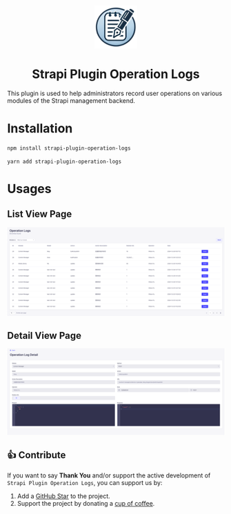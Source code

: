 <p align="center">
    <img src="./docs/operation-log-logo.png" alt="Bootstrap Icons" width="100">
</p>

<h1 align="center">
  Strapi Plugin Operation Logs
</h1>

This plugin is used to help administrators record user operations on various modules of the Strapi management backend.

# Installation

`npm install strapi-plugin-operation-logs`

`yarn add strapi-plugin-operation-logs`



[//]: # (# Configuration)

[//]: # ()
[//]: # (The default depth can be customized via the plugin config. To do so create or edit you plugins.js file.)

[//]: # ()
[//]: # (## Config)

[//]: # ()
[//]: # (standard config add the following config to your config/plugins.js)

[//]: # ()
[//]: # (```)

[//]: # (module.exports = &#40;{ env }&#41; => &#40;{)

[//]: # (  'operation-logs': {)

[//]: # (    enabled: true,)

[//]: # (  },)

[//]: # (}&#41;;)

[//]: # (```)
# Usages

## List View Page

[//]: # (![list.png]&#40;https://github.com/SherlockTong/images/blob/main/strapi/v1.0.1/operation-log-list-view.png&#41;)
![list.png](./docs/operation-log-list-view.png)

## Detail View Page

![detail.png](./docs/operation-log-detail-view.png)


## 👍 Contribute

If you want to say **Thank You** and/or support the active development of `Strapi Plugin Operation Logs`, you can support us by:

1. Add a [GitHub Star](https://github.com/SherlockTong/strapi-plugin-operation-logs/stargazers) to the project.
2. Support the project by donating a [cup of coffee](https://ko-fi.com/sherlocktong).